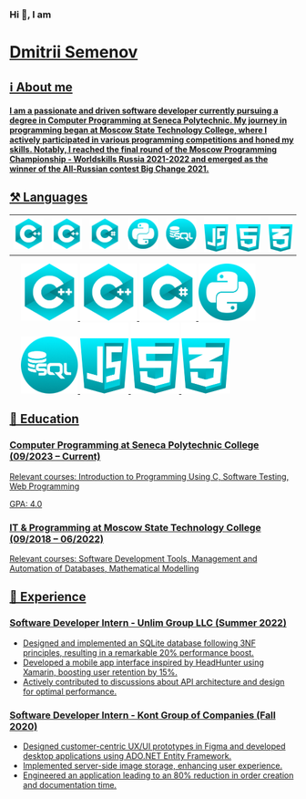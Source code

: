 <h3>Hi 👋, I am</h3>
<h1><a href="https://www.linkedin.com/in/dmitrii-semenov-885464293/" target="_blank">Dmitrii Semenov</h1>
<h2>ℹ️ About me</h3>
<h4>I am a passionate and driven software developer currently pursuing a degree in Computer Programming at Seneca Polytechnic. My journey in programming began at Moscow State Technology College, where I actively participated in various programming competitions and honed my skills. Notably, I reached the final round of the Moscow Programming Championship - Worldskills Russia 2021-2022 and emerged as the winner of the All-Russian contest Big Change 2021.</h4>
<h2>⚒️ Languages</h2>
  <table>
  <tr style="border-collapse: collapse;">
    <td><img src="MyIcons/IconCPlus.png" width="100"/></td>
    <td><img src="MyIcons/IconCPlus.png" width="100"/></td>
    <td><img src="MyIcons/IconCSharp.png" width="100"/></td>
    <td><img src="MyIcons/IconPython.png" width="100" /></td>
    <td><img src="MyIcons/IconSQL.png" width="100"/></td>
    <td><img src="MyIcons/IconJS.png" width="80" /></td>
    <td><img src="MyIcons/IconHTML.png" width="80"/></td>
    <td><img src="MyIcons/IconCSS.png" width="80"/></td>
  </tr>
</table>
  <div style="padding-left: 20px;">
  <img src="MyIcons/IconCPlus.png" width="100" height="100"/>
  <img src="MyIcons/IconCPlus.png" width="100" height="100"/>
  <img src="MyIcons/IconCSharp.png" width="100" height="100"/>
  <img src="MyIcons/IconPython.png" width="100" height="100"/>
  <img src="MyIcons/IconSQL.png" width="100" height="100"/>
  <img src="MyIcons/IconJS.png" width="85" />
  <img src="MyIcons/IconHTML.png" width="85"/>
  <img src="MyIcons/IconCSS.png" width="85"/>
  </div> 
</ul>
<h2>🏫 Education</h2>
<article>
  <h3>Computer Programming at Seneca Polytechnic College (09/2023 – Current)</h3>
      <p>Relevant courses: Introduction to Programming Using C, Software Testing, Web Programming</p>
      <p>GPA: 4.0</p>
</article>
<article>
      <h3>IT & Programming at Moscow State Technology College (09/2018 – 06/2022)</h3>
      <p>Relevant courses: Software Development Tools, Management and Automation of Databases, Mathematical Modelling</p>
</article>
<h2>💼 Experience</h2>
<article>
  <h3>Software Developer Intern - Unlim Group LLC (Summer 2022)</h3>
      <ul>
          <li>Designed and implemented an SQLite database following 3NF principles, resulting in a remarkable 20% performance boost.</li>
          <li>Developed a mobile app interface inspired by HeadHunter using Xamarin, boosting user retention by 15%.</li>
          <li>Actively contributed to discussions about API architecture and design for optimal performance.</li>
      </ul>
</article>
<article>
  <h3>Software Developer Intern - Kont Group of Companies (Fall 2020)</h3>
      <ul>
          <li>Designed customer-centric UX/UI prototypes in Figma and developed desktop applications using ADO.NET Entity Framework.</li>
          <li>Implemented server-side image storage, enhancing user experience.</li>
          <li>Engineered an application leading to an 80% reduction in order creation and documentation time.</li>
      </ul>
</article>

<!--
**Diferti/Diferti** is a ✨ _special_ ✨ repository because its `README.md` (this file) appears on your GitHub profile.

Here are some ideas to get you started:

- 🔭 I’m currently working on ...
- 🌱 I’m currently learning ...
- 👯 I’m looking to collaborate on ...
- 🤔 I’m looking for help with ...
- 💬 Ask me about ...
- 📫 How to reach me: ...
- 😄 Pronouns: ...
- ⚡ Fun fact: ...
-->
